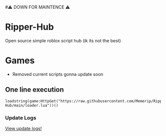 #⚠️ DOWN FOR MAINTENCE ⚠️

# Ripper-Hub
Open source simple roblox script hub (ik its not the best)

# Games

<ul>
  <li>Removed current scripts gonna update soon</li>
</ul>

## One line execution

```
loadstring(game:HttpGet("https://raw.githubusercontent.com/Memerip/Ripper-Hub/main/loader.lua"))()
```

### Update Logs

<a href="https://github.com/Memerip/Ripper-Hub/blob/main/Updates.md">View update logs!</a>
